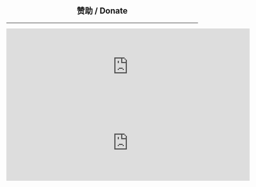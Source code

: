 <h2 align="center">赞助 / Donate</h2>

---
<iframe src="https://afdian.net/leaflet?slug=se7entin" width="640" scrolling="no" height="200" frameborder="0"></iframe><iframe src="https://afdian.net/leaflet?slug=se7entin" width="640" scrolling="no" height="200" frameborder="0"></iframe>
